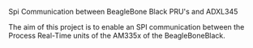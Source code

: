 Spi Communication between BeagleBone Black PRU's and ADXL345

The aim of this project is to enable an SPI communication between the Process Real-Time units of the AM335x of the BeagleBoneBlack.
